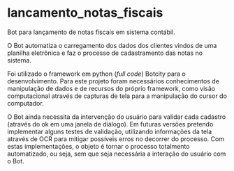 # lancamento_notas_fiscais

Bot para lançamento de notas fiscais em sistema contábil.

O Bot automatiza o carregamento dos dados dos clientes vindos de uma planilha eletrônica e faz o processo de cadastramento das notas no sistema.

Foi utilizado o framework em python (*full code*) Botcity para o desenvolvimento. Para este projeto foram necessários conhecimentos de manipulação de dados e de recursos do próprio framework, como visão computacional através de capturas de tela para a manipulação do cursor do computador.

O Bot ainda necessita da intervenção do usuário para validar cada cadastro (através do ok em uma janela de diálogo). Em futuras versões pretendo implementar alguns testes de validação, utilizando informações da tela através de OCR para mitigar possíveis erros no decorrer do processo. Com estas implementações, o objeto é tornar o processo totalmento automatizado, ou seja, sem que seja necessária a interação do usuário com o Bot.

